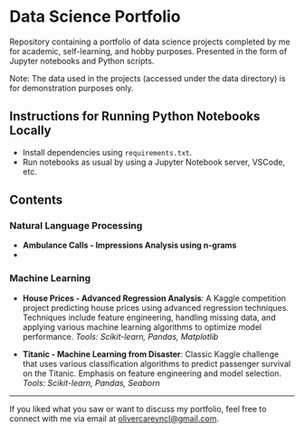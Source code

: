 # Data Science Portfolio
Repository containing a portfolio of data science projects completed by me for academic, self-learning, and hobby purposes. Presented in the form of Jupyter notebooks and Python scripts.

Note: The data used in the projects (accessed under the data directory) is for demonstration purposes only.

## Instructions for Running Python Notebooks Locally
- Install dependencies using `requirements.txt`.
- Run notebooks as usual by using a Jupyter Notebook server, VSCode, etc.

## Contents

### Natural Language Processing
- **Ambulance Calls - Impressions Analysis using n-grams**
- 
### Machine Learning
- **House Prices - Advanced Regression Analysis**: A Kaggle competition project predicting house prices using advanced regression techniques. Techniques include feature engineering, handling missing data, and applying various machine learning algorithms to optimize model performance.
  *Tools: Scikit-learn, Pandas, Matplotlib*

- **Titanic - Machine Learning from Disaster**: Classic Kaggle challenge that uses various classification algorithms to predict passenger survival on the Titanic. Emphasis on feature engineering and model selection.
  *Tools: Scikit-learn, Pandas, Seaborn*

---

If you liked what you saw or want to discuss my portfolio, feel free to connect with me via email at olivercareyncl@gmail.com.
